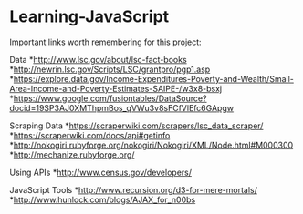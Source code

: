 Learning-JavaScript
===================

Important links worth remembering for this project:

Data
  *http://www.lsc.gov/about/lsc-fact-books
  *http://newrin.lsc.gov/Scripts/LSC/grantpro/pgp1.asp
  *https://explore.data.gov/Income-Expenditures-Poverty-and-Wealth/Small-Area-Income-and-Poverty-Estimates-SAIPE-/w3x8-bsxj
  *https://www.google.com/fusiontables/DataSource?docid=19SP3AJ0XMThpmBos_qVWu3v8sFCfVlEfc6GApgw

Scraping Data
  *https://scraperwiki.com/scrapers/lsc_data_scraper/
  *https://scraperwiki.com/docs/api#getinfo
  *http://nokogiri.rubyforge.org/nokogiri/Nokogiri/XML/Node.html#M000300
  *http://mechanize.rubyforge.org/

Using APIs
  *http://www.census.gov/developers/

JavaScript Tools
  *http://www.recursion.org/d3-for-mere-mortals/
  *http://www.hunlock.com/blogs/AJAX_for_n00bs
  
